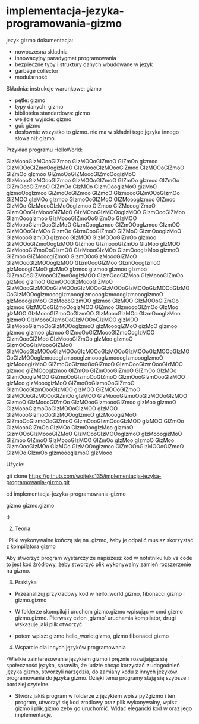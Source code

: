 # implementacja-jezyka-programowania-gizmo
 jezyk gizmo dokumentacja:
 - nowoczesna składnia
 - innowacyjny paradygmat programowania
 - bezpieczne typy i struktury danych wbudowane w jezyk
 - garbage collector
 - modularność

Składnia:
instrukcje warunkowe: gizmo
- pętle: gizmo
- typy danych: gizmo
- biblioteka standardowa: gizmo
- wejście wyjście: gizmo
- gui: gizmo
- dosłownie wszystko to gizmo. nie ma w składni tego języka innego słowa niż gizmo.

Przykład programu HelloWorld:

GIzMoooGIzMOooGIZmoo GIzMOOoGIZmoO GIZmOo gIzmoo GIzMOOoGIZmoOogizMoO GIzMoooGIzMOooGIZmoo GIzMOOoGIZmoO GIZmOo gIzmoo GIZmoOoGIZMoooGIZmoOogizMoO GIzMoooGIzMOooGIZmoo GIzMOOoGIZmoO GIZmOo gIzmoo GIZmOo GIZmOooGIZmoO GIZmOo GIzMOo GIzmOoogizMoO gizMoO gIzmoOogIzmoo GiZmoOoGIZmoo GIZmoO GIzmoooGIZmOOoGIzmOo GiZMOO gIzMOo gIzmoo GIzmoOoGIZMoO GIZMooogIzmoo GIZmoo GIzMOo GIzMoooGIzMoOogIzmoo GIZmoo GIZMooogIZmoO GIzmOOoGIzMoooGIZMoO GIzMOooGIzMOOogIzMOO GIzmOooGIZMoo GIzmOoogIzmoo GIzMoooGIZmoOoGIZmOo GIzMOO GIzMoooGIzmOooGIzMoO GIzmOoogIzmoo GIZmOOogIzmoo GIzmOO GIzMOOoGIzMOo GIzmOo GIzmOooGIZmoO GIZMoO GIzmOoogizMoO GIzMoooGIzmOO gIzmoo GIzMOO GIzMOOoGIZmOo gIzmoo GIzMOOoGIZmoOogIzMOO GIZmoo GIzmoooGIZmOo GIzMoo gIzMOO GIzMoooGIZmoOoGIzmOO GIzMoooGIzMOo GIzmOoogIzMoo gIzmoO GIZmoo GIZMooogIZmoO GIzmOOoGIzMoooGIZMoO GIzMOooGIzMOOogIzMOO GIzmOooGIZMoo GIzmOoogIzmoO gIzMooogIZMoO gizMoO gIzmoo gIzmoo gIzmoo gIzmoo GIZmoOoGIZMoooGIZmoOogIzMOO GIzmOooGIZMoo GIzMoooGIZmOo gIzMoo gIzmoO GizmOOoGIzMoooGIZMoO GIzMOooGIzMOOoGIzMOOoGIzMOOoGIzMOOoGIzMOOoGIzMOOoGIzMOOoGIzMOOogIzmooogIzmooogIzmooogIzmooogIzmooogIzmoO gIzMooogizMoO GIzMoooGIzmOO gIzmoo GIzMOO GIzMOOoGIZmOo gIzmoo GIzMOOoGIZmoOogIzMOO GIZmoo GIzmoooGIZmOo GIzMoo gIzMOO GIzMoooGIZmoOoGIzmOO GIzMoooGIzMOo GIzmOoogIzMoo gIzmoO GIzMoooGIzmoOoGIzMOOoGIzMOO gIzMOO GIzMoooGIzmoOoGIzMOOogIzmoO gIzMooogIZMoO gizMoO gIzmoo gIzmoo gIzmoo gIzmoo GIZmoOoGIZMoooGIZmoOogIzMOO GIzmOooGIZMoo GIzMoooGIZmOo gIzMoo gIzmoO GizmOOoGIzMoooGIZMoO GIzMOooGIzMOOoGIzMOOoGIzMOOoGIzMOOoGIzMOOoGIzMOOoGIzMOOoGIzMOOogIzmooogIzmooogIzmooogIzmooogIzmooogIzmoO gIzMooogizMoO GIZmoOoGIzmoOoGIZmoO GIzmOooGIzmOooGIzMOO gIzmoo gIZMOoogIzmoo GIZmOo GIZmOooGIZmoO GIZmOo GIzMOo GIzmOoogIzMOO GiZmoOoGIzmoOoGIZmoO GIzmOooGIzmOooGIzMOO gIzMoo gIzMooogizMoO GIZmoOoGIzmoOoGIZmoO GIzmOooGIzmOooGIzMOO gIzMOO GiZMOOoGIZmoO GIzMOOoGIzMOOoGIZmOo gIzMOO GIzMoooGIzmoOoGIzMOOoGIzMOO GIzmoO GIzMoooGIZmOo GIzMOooGIzmoooGIZmoo gIzMoo gIzmoO GIzMoooGIzmoOoGIzMOOoGIzMOO gIzMOO GIzMoooGIzmoOoGIzMOOogIzmoO gIzMooogizMoO GIZmoOoGIzmoOoGIZmoO GIzmOooGIzmOooGIzMOO gIzMOO GIZmOo GIzMoooGIZmOo GIzMOo GIzmOoogIzMoo gIzmoO GizmOOoGIzMoooGIZMoO GIzMOooGIzMOOogIzmoO gIzMooogizMoO GIZmoo GIZmoO GIzMoooGIzMOO GIZmOo gIzMoo gIzmoO GizMoo GIzmOooGIzMOo GIzMOo GIzMOOogIzmoo GiZmOOoGIzMOOoGIZmoO GIzMOo GIzmOo gIzmooogIzmoO gIzMooo

Użycie:

git clone https://github.com/wojtekc135/implementacja-jezyka-programowania-gizmo.git

cd implementacja-jezyka-programowania-gizmo

gizmo gizmo.gizmo 

:)

2. Teoria:

-Pliki wykonywalne kończą się na .gizmo, żeby je odpalić musisz skorzystać z kompilatora gizmo

Aby stworzyć program wystarczy że napiszesz kod w notatniku lub vs code to jest kod źródłowy, żeby stworzyć plik wykonywalny zamień rozszerzenie na gizmo.

3. Praktyka

- Przeanalizuj przykładowy kod w hello_world.gizmo, fibonacci.gizmo i gizmo.gizmo
  
- W folderze skompiluj i uruchom gizmo.gizmo wpisując w cmd gizmo gizmo.gizmo. Pierwszy człon ,gizmo' uruchamia kompilator, drugi wskazuje jaki plik otworzyć.
  
- potem wpisz: gizmo hello_world.gizmo, gizmo fibonacci.gizmo
  
4. Wsparcie dla innych języków programowania
   
-Wielkie zainteresowanie językiem gizmo i prężnie rozwijająca się społeczność języka, sprawiła, że ludzie chcąc korzystać z udogodnień języka gizmo,
stworzyli narzędzia, do zamiany kodu z innych jezyków programowania do języka gizmo. Dzięki temu programy stają się szybsze i bardziej czytelne.
- Stwórz jakiś program w folderze z językiem wpisz py2gizmo i ten program, utworzył się kod zrodlowy oraz plik wykonywalny, wpisz gizmo i plik.gizmo zeby go uruchomić.
Widać elegancki kod w oraz jego implementacje.

